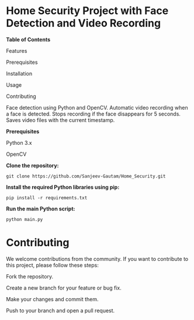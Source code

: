 # Home Security Project with Face Detection and Video Recording

__Table of Contents__

Features

Prerequisites

Installation

Usage

Contributing

Face detection using Python and OpenCV.
Automatic video recording when a face is detected.
Stops recording if the face disappears for 5 seconds.
Saves video files with the current timestamp.

__Prerequisites__

Python 3.x

OpenCV

__Clone the repository:__

`git clone https://github.com/Sanjeev-Gautam/Home_Security.git`

__Install the required Python libraries using pip:__

`pip install -r requirements.txt`

__Run the main Python script:__

`python main.py`



# Contributing

We welcome contributions from the community. If you want to contribute to this project, please follow these steps:

Fork the repository.

Create a new branch for your feature or bug fix.

Make your changes and commit them.

Push to your branch and open a pull request.
